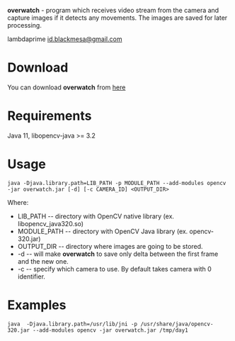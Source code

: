 **overwatch** - program which receives video stream from the camera and capture images if it detects any movements. The images are saved for later processing.

lambdaprime <id.blackmesa@gmail.com>

# Download

You can download **overwatch** from [here](https://github.com/lambdaprime/overwatch/blob/master/release/)

# Requirements

Java 11, libopencv-java >= 3.2

# Usage

```
java -Djava.library.path=LIB_PATH -p MODULE_PATH --add-modules opencv -jar overwatch.jar [-d] [-c CAMERA_ID] <OUTPUT_DIR>
```

Where: 

* LIB_PATH -- directory with OpenCV native library (ex. libopencv_java320.so)
* MODULE_PATH -- directory with OpenCV Java library (ex. opencv-320.jar)
* OUTPUT_DIR -- directory where images are going to be stored.
* -d -- will make **overwatch** to save only delta between the first frame and the new one. 
* -c -- specify which camera to use. By default takes camera with 0 identifier.

# Examples

```
java  -Djava.library.path=/usr/lib/jni -p /usr/share/java/opencv-320.jar --add-modules opencv -jar overwatch.jar /tmp/day1
```
